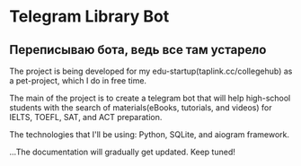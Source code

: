 # Telegram Library Bot

## Переписываю бота, ведь все там устарело

The project is being developed for my edu-startup(taplink.cc/collegehub) as a pet-project, which I do in free time. 

The main of the project is to create a telegram bot that will help high-school students with the search of materials(eBooks, tutorials, and videos)
for IELTS, TOEFL, SAT, and ACT preparation.

The technologies that I'll be using: Python, SQLite, and aiogram framework.


...The documentation will gradually get updated. Keep tuned!

